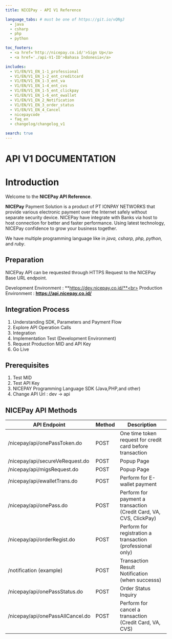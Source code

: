 ```yaml
---
title: NICEPay - API V1 Reference

language_tabs: # must be one of https://git.io/vQNgJ
  - java
  - csharp
  - php
  - python

toc_footers:
  - <a href='http://nicepay.co.id/'>Sign Up</a>
  - <a href='./api-V1-ID'>Bahasa Indonesia</a>

includes:
  - V1/EN/V1_EN_1-1_professional
  - V1/EN/V1_EN_1-2_ent_creditcard
  - V1/EN/V1_EN_1-3_ent_va
  - V1/EN/V1_EN_1-4_ent_cvs
  - V1/EN/V1_EN_1-5_ent_clickpay
  - V1/EN/V1_EN_1-6_ent_ewallet
  - V1/EN/V1_EN_2_Notification
  - V1/EN/V1_EN_3_order_status
  - V1/EN/V1_EN_4_Cancel
  - nicepaycode
  - faq_en
  - changelog/changelog_v1

search: true
---
```

# API V1 DOCUMENTATION

# Introduction

Welcome to the **NICEPay API Reference**.

**NICEPay** Payment Solution is a product of PT IONPAY NETWORKS that provide various electronic payment over the Internet safely without separate security device. NICEPay have integrate with Banks via host to host connection for better and faster performance. Using latest technology, NICEPay confidence to grow your business together.

We have multiple programming language like in *java, csharp, php, python,* and *ruby*.

## Preparation

NICEPay API can be requested through HTTPS Request to the NICEPay Base URL endpoint.

Development Environment : **https://dev.nicepay.co.id/**<br>
Production Environment : **https://api.nicepay.co.id/**


## Integration Process
<ol type="1">
  <li>Understanding SDK, Parameters and Payment Flow
  <li>Explore API Operation Calls
  <li>Integration
  <li>Implementation Test (Development Environment)
  <li>Request Production MID and API Key
  <li>Go Live
</ol>

## Prerequisites
<ol type="1">
  <li>Test MID
  <li>Test API Key
  <li>NICEPAY Programming Language SDK (Java,PHP,and other)
  <li>Change API Url : dev -> api
</ol>

## NICEPay API Methods

API Endpoint | Method | Description
------------ | ------------| ------------------------
/nicepay/api/onePassToken.do | POST | One time token request for credit card before transaction
/nicepay/api/secureVeRequest.do| POST | Popup Page
/nicepay/api/migsRequest.do | POST | Popup Page
/nicepay/api/ewalletTrans.do | POST | Perform for E-wallet payment
/nicepay/api/onePass.do | POST | Perform for payment a transaction (Credit Card, VA, CVS, ClickPay)
/nicepay/api/orderRegist.do | POST | Perform for registration a transaction (professional only)
/notification (example) | POST | Transaction Result Notification (when successs)
/nicepay/api/onePassStatus.do | POST | Order Status Inquiry
/nicepay/api/onePassAllCancel.do | POST | Perform for cancel a transaction (Credit Card, VA, CVS)
